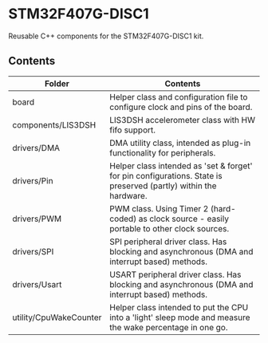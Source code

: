 # STM32F407G-DISC1
Reusable C++ components for the STM32F407G-DISC1 kit.

## Contents

| Folder | Contents |
| ------ | -------- |
| board | Helper class and configuration file to configure clock and pins of the board. |
| components/LIS3DSH | LIS3DSH accelerometer class with HW fifo support. |
| drivers/DMA | DMA utility class, intended as plug-in functionality for peripherals. |
| drivers/Pin | Helper class intended as 'set & forget' for pin  configurations. State is preserved (partly) within the hardware. |
| drivers/PWM | PWM class. Using Timer 2 (hard-coded) as clock source - easily portable to other clock sources. |
| drivers/SPI | SPI peripheral driver class. Has blocking and asynchronous (DMA and interrupt based) methods. |
| drivers/Usart | USART peripheral driver class. Has blocking and asynchronous (DMA and interrupt based) methods. |
| utility/CpuWakeCounter | Helper class intended to put the CPU into a 'light' sleep mode and measure the wake percentage in one go. |
